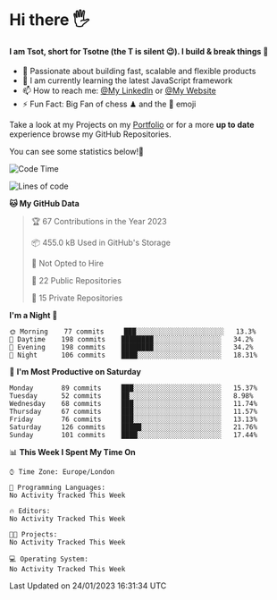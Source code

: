 # Hi there :raised_hand_with_fingers_splayed:
#### I am Tsot, short for Tsotne (the T is silent :wink:). I build & break things :space_invader:
- :telescope: Passionate about building fast, scalable and flexible products
- :seedling: I am currently learning the latest JavaScript framework 
- :mailbox: How to reach me: [@My LinkedIn](https://www.linkedin.com/in/tsotne-gvadzabia/) or [@My Website](https://tsotne.co.uk/contact)
- :zap: Fun Fact: Big Fan of chess ♟ and the 👾 emoji

Take a look at my Projects on my [Portfolio](https://tsotne.co.uk/) or for a more **up to date** experience browse my GitHub Repositories.

You can see some statistics below!:space_invader:
<!--START_SECTION:waka-->
![Code Time](http://img.shields.io/badge/Code%20Time-761%20hrs%202%20mins-blue)

![Lines of code](https://img.shields.io/badge/From%20Hello%20World%20I%27ve%20Written-650%20Thousand%20lines%20of%20code-blue)

**🐱 My GitHub Data** 

> 🏆 67 Contributions in the Year 2023
 > 
> 📦 455.0 kB Used in GitHub's Storage 
 > 
> 🚫 Not Opted to Hire
 > 
> 📜 22 Public Repositories 
 > 
> 🔑 15 Private Repositories  
 > 
**I'm a Night 🦉** 

```text
🌞 Morning    77 commits     ███░░░░░░░░░░░░░░░░░░░░░░   13.3% 
🌆 Daytime    198 commits    ████████░░░░░░░░░░░░░░░░░   34.2% 
🌃 Evening    198 commits    ████████░░░░░░░░░░░░░░░░░   34.2% 
🌙 Night      106 commits    ████░░░░░░░░░░░░░░░░░░░░░   18.31%

```
📅 **I'm Most Productive on Saturday** 

```text
Monday       89 commits     ███░░░░░░░░░░░░░░░░░░░░░░   15.37% 
Tuesday      52 commits     ██░░░░░░░░░░░░░░░░░░░░░░░   8.98% 
Wednesday    68 commits     ███░░░░░░░░░░░░░░░░░░░░░░   11.74% 
Thursday     67 commits     ███░░░░░░░░░░░░░░░░░░░░░░   11.57% 
Friday       76 commits     ███░░░░░░░░░░░░░░░░░░░░░░   13.13% 
Saturday     126 commits    █████░░░░░░░░░░░░░░░░░░░░   21.76% 
Sunday       101 commits    ████░░░░░░░░░░░░░░░░░░░░░   17.44%

```


📊 **This Week I Spent My Time On** 

```text
⌚︎ Time Zone: Europe/London

💬 Programming Languages: 
No Activity Tracked This Week

🔥 Editors: 
No Activity Tracked This Week

🐱‍💻 Projects: 
No Activity Tracked This Week

💻 Operating System: 
No Activity Tracked This Week

```


 Last Updated on 24/01/2023 16:31:34 UTC
<!--END_SECTION:waka-->
